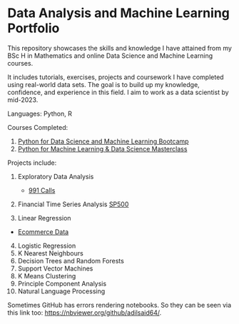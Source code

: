 # Data Analysis and Machine Learning Portfolio

This repository showcases the skills and knowledge I have attained from my BSc H in Mathematics and online Data Science and Machine Learning courses.

It includes tutorials, exercises, projects and coursework I have completed using real-world data sets. The goal is to build up my knowledge, confidence, and experience in this field. I aim to work as a data scientist by mid-2023. 

Languages: Python, R

Courses Completed:
1. [Python for Data Science and Machine Learning Bootcamp](https://www.udemy.com/course/python-for-data-science-and-machine-learning-bootcamp/)
2. [Python for Machine Learning & Data Science Masterclass](https://www.udemy.com/course/python-for-machine-learning-data-science-masterclass/)

Projects include:
1. Exploratory Data Analysis
    - [991 Calls](https://github.com/adilsaid64/Data-Science-and-Machine-Learning-Portfolio/blob/main/Python%20for%20Data%20Science%20and%20Machine%20Learning%20Bootcamp/Project%201%20EDA%20911%20Calls%20Data.ipynb)

2. Financial Time Series Analysis
[SP500](https://github.com/adilsaid64/Data-Science-and-Machine-Learning-Portfolio/blob/main/Time%20Series%20SP500%20Analysis%20CW%201%20in%20R.ipynb)

3. Linear Regression
- [Ecommerce Data](https://github.com/adilsaid64/Data-Science-and-Machine-Learning-Portfolio/blob/main/Python%20for%20Data%20Science%20and%20Machine%20Learning%20Bootcamp/Project%202%20Ecommerce%20Linear%20Regression.ipynb)

4. Logistic Regression
5. K Nearest Neighbours
6. Decision Trees and Random Forests
7. Support Vector Machines
8. K Means Clustering
9. Principle Component Analysis
10. Natural Language Processing

Sometimes GitHub has errors rendering notebooks. So they can be seen via this link too: https://nbviewer.org/github/adilsaid64/.
